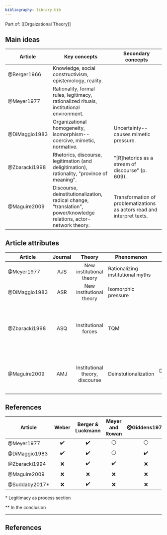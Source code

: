 ```yaml
---
bibliography: library.bib
---
```


Part of: [[Orgaizational Theory]]

## Main ideas

| Article       | Key concepts  | Secondary concepts    |
| ---           | -------       | -----                 |
| @Berger1966   | Knowledge, social constructivism, epistemology, reality.                                      |   |
| @Meyer1977    | Rationality, formal rules, legitimacy, rationalized rituals, institutional environment.       |   |
| @DiMaggio1983 | Organizational homogeneity, isomorphism--coercive, mimetic, normative.    | Uncertainty--causes mimetic pressure.   |
| @Zbaracki1998 | Rhetorics, discourse, legitimation (and deligitimation), rationality, "province of meaning".  | "[R]hetorics as a stream of discourse" (p. 609). |
| @Maguire2009  | Discourse, deinstitutionalization, radical change, "translation", power/knowledge relations, actor-network theory. | Transformation of problematizations as actors read and interpret texts.   | 

## Article attributes

| Article       | Journal       | Theory                            | Phenomenon                        | Method                | Conclusion      |
| -------       | :---:         | :------:                          | -----                             | :----:                 | ----------------------  |
| @Meyer1977    | AJS           | New institutional theory          | Rationalizing institutional myths | Theory |
| @DiMaggio1983 | ASR           | New institutional theory          | Isomorphic pressure               | Theory |
| @Zbaracki1998 | ASQ           | Institutional forces              | TQM                               | Case studies  | When TQM is institutionalized in organizations--shaped and socially constructed--technical elements are lost. |
| @Maguire2009  | AMJ           | Institutional theory, discourse   | Deinstutionalization              | Discourse analysis    | Because of Carson, DDT was deinstitutionalized, but some meaning was lost in translation. |

## References

| Article       | Weber             | Berger & Luckmann | Meyer and Rowan   | @Giddens1979      | @DiMaggio1983     |   @Latour1984         | Foucault              |
| ----          | :-:               | :-:               | :-:               | :-:               | :-:               |           :-:            | :-:               |
| @Meyer1977    | :heavy_check_mark:| :heavy_check_mark:| :white_circle:    | :white_circle:    | :white_circle:    |   :white_circle:      | :x:                   |
| @DiMaggio1983 | :heavy_check_mark:| :heavy_check_mark:| :white_circle:    | :heavy_check_mark:| :white_circle:    | :white_circle:      | :x:                   |
| @Zbaracki1994 | :x:               | :heavy_check_mark:| :heavy_check_mark:| :x:               | :heavy_check_mark:|           :x:                 | :x:                  |
| @Maguire2009  | :x:               | :x:               | :x:               | :x:               | :x:               | :heavy_check_mark:  | :heavy_check_mark:    |
| @Suddaby2017* | :x:               | :heavy_check_mark:| :x:               | :x:               | :x:               |           :x:                | :heavy_check_mark:**  |

\* Legitimacy as process section

\*\* In the conclusion

<!--[[_TOC_]]

Part of: [[Organizational Theory]]

## Related to

### Seminal papers
* [[DiMaggio & Powell 1983]] - The Iron Cage Revisited
* [[Oliver 1991]] - Strategic Responses to Institutional Processes
* [[Meyer & Rowan 1977]] - Institutionalized Organizations: Formal Structure as Myth and Ceremony

### Other papers
* [[Heugens & Lander 2009]] - Structure! Agency! (and other quarrels)
* [[Zbaracki 1998]] - The Rhetoric and Reality of Total Quality Management
* [[Hwang & Powell 2009]] - The Rationalization of Charity: The Influence of Professionalism in the Nonprofit Sector
* [[McPherson & Sauder 2013]] - Logics in Action: Managing Institutional Complexity in a Drug Court
* [[Selznick 1957]] - Leadership in Administration

### Courses etc.
* [[Business Strategy II 2017]]
* [[Organizational Theory 2017]]
* [[https://en.wikipedia.org/wiki/New_institutionalism]]

## One-paragraph summary
[[Meyer & Rowan 1977]] as well as [[DiMaggio & Powell 1983]] opened this discourse by putting into question the presumption of efficient bureaucracy and exploring the antecedents of bureaucratization. At its core, Institutional Theory studies how at times choices on firm characteristics are determined by the environment (structure), e.g. peers' characteristics, rather than (agentic) efficiency concerns. At different times, authors took different approaches to balancing agency and structure. [[DiMaggio and Powell 1983]] for instance hold that rational actors consciously succumb to the isomorphic pressure to gain certain benefits, whereas [[Oliver 1991]] explains that actors can, when they are aware of institutional pressure, use various strategies to defy this pressure.

## One-page summary
What determines how organizations are organized (and, subsequently, act)? For the longest time, management literature considered organizational choices to be a result of efficiency concerns, before that notion was called into question ([[Meyer and Rowan 1977]]). Today, the consensus is that institutional forces greatly constrain organizational choices. These institutional forces are (1) *regulative*, (2) *normative*, or (3) *cultural* in nature ([[Scott and Davis 2007]]: 258). For instance, (1) the law necessitates certain organizational features, such as the formal appointment of a CEO, and the existence of an accounting department. Further, (2) social norms guide the behavior of individuals within organizations; professionals for example undergo professional training and carry very salient norms of professional work procedure into their organizations. Finally, (3) when looking for solutions for challenges, managers generate these answers based on their experience (as do all humans). Experience and knowledge guides cognitive processes in individuals, thus, any solution that a manager comes up with, even a novel one, will be relative to (e.g., a remix, or a negation) existing concepts. The most common place to look for models to emulate is the competitive environment, hence the popular notion of institutional isomorphism within industries ([[Scott and Davis 2007]]).

The early literature emphasized the constraints that institutional processes impose on organizations. [[DiMaggio and Powell (1983)|DiMaggio and Powell 1983]] explicitly set out to study why it is that organizational forms and practices are so homogeneous. Over time, the literature has placed a greater emphasis on opportunities that present themselves for managers to actively navigate the institutional environment. [[Oliver (1991)|Oliver 1991]] for instance describes the tactics that organizations have at their disposal to react to institutional processes. These responses are on a spectrum from compliance to non-compliance. Further, Oliver emphasizes that even in the case of formal compliance with institutional norms, organizations have considerable leeway to diverge.-->

---

## References